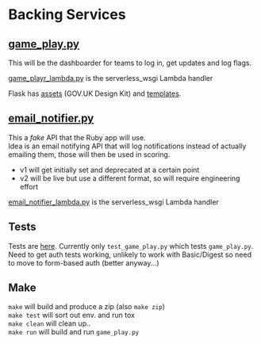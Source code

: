 # Backing Services


## [game_play.py](src/game_play.py)
This will be the dashboarder for teams to log in, get updates and log flags.

[game_playr_lambda.py](src/game_play_lambda.py) is the serverless_wsgi Lambda
handler

Flask has [assets](src/assets/) (GOV.UK Design Kit) and [templates](src/templates/).

## [email_notifier.py](src/email_notifier.py)
This a _fake_ API that the Ruby app will use.  
Idea is an email notifying API that will log notifications instead of actually
emailing them, those will then be used in scoring.
- v1 will get initially set and deprecated at a certain point
- v2 will be live but use a different format, so will require engineering effort

[email_notifier_lambda.py](src/email_notifier_lambda.py) is the serverless_wsgi
Lambda handler


## Tests
Tests are [here](tests/).
Currently only `test_game_play.py` which tests `game_play.py`.
Need to get auth tests working, unlikely to work with Basic/Digest so need
to move to form-based auth (better anyway...)

## Make
`make` will build and produce a zip (also `make zip`)  
`make test` will sort out env. and run tox  
`make clean` will clean up..  
`make run` will build and run `game_play.py`
